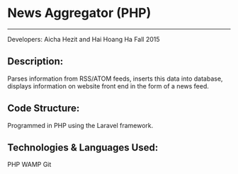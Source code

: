 # News Aggregator (PHP)
--------------
Developers: Aicha Hezit and Hai Hoang Ha
Fall 2015

Description:
------------
Parses information from RSS/ATOM feeds, inserts this data into database, displays information on website front end in the form of a news feed.

Code Structure:
---------------
Programmed in PHP using the Laravel framework.

Technologies & Languages Used:
------------------
PHP
WAMP
Git

